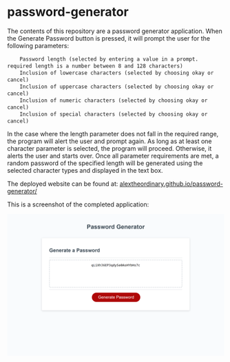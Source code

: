 # password-generator

The contents of this repository are a password generator application. When the Generate Password button is pressed, it will prompt the user for the following parameters:
```
    Password length (selected by entering a value in a prompt. required length is a number between 8 and 128 characters)
    Inclusion of lowercase characters (selected by choosing okay or cancel)
    Inclusion of uppercase characters (selected by choosing okay or cancel)
    Inclusion of numeric characters (selected by choosing okay or cancel)
    Inclusion of special characters (selected by choosing okay or cancel)
```
In the case where the length parameter does not fall in the required range, the program will alert the user and prompt again.
As long as at least one character parameter is selected, the program will proceed. Otherwise, it alerts the user and starts over.
Once all parameter requirements are met, a random password of the specified length will be generated using the selected character types and displayed in the text box.

The deployed website can be found at: [alextheordinary.github.io/password-generator/](https://alextheordinary.github.io/password-generator/)

This is a screenshot of the completed application:

![Screenshot of the completed application](password-generator-screenshot.png)
